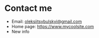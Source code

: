 # Contact me
- Email: oleksiitsybulskyi@gmail.com
- Home page: https://www.mycoolsite.com
- New info 